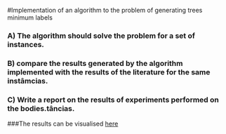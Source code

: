 #Implementation of an algorithm to the problem of generating trees minimum labels

### A) The algorithm should solve the problem for a set of instances.
### B) compare the results generated by the algorithm implemented with the results of the literature for the same instâmcias.
### C) Write a report on the results of experiments performed on the bodies.tâncias.

###The results can be visualised <a href="https://github.com/lpbaiser/ApsPAGRM/blob/master/Artigo%20Aps.pdf"/>here<a/>
